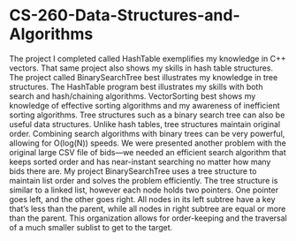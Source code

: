 # CS-260-Data-Structures-and-Algorithms
The project I completed called HashTable exemplifies my knowledge in C++ vectors. That same project also shows my skills in hash table structures. The project called BinarySearchTree best illustrates my knowledge in tree structures.
The HashTable program best illustrates my skills with both search and hash/chaining algorithms. VectorSorting best shows my knowledge of effective sorting algorithms and my awareness of inefficient sorting algorithms.
Tree structures such as a binary search tree can also be useful data structures. Unlike hash tables, tree structures maintain original order. Combining search algorithms with binary trees can be very powerful, allowing for O(log(N)) speeds. We were presented another problem with the original large CSV file of bids—we needed an efficient search algorithm that keeps sorted order and has near-instant searching no matter how many bids there are. My project BinarySearchTree uses a tree structure to maintain list order and solves the problem efficiently. The tree structure is similar to a linked list, however each node holds two pointers. One pointer goes left, and the other goes right. All nodes in its left subtree have a key that’s less than the parent, while all nodes in right subtree are equal or more than the parent. This organization allows for order-keeping and the traversal of a much smaller sublist to get to the target.





